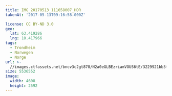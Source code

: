 ```yaml
---
title: IMG_20170513_111658007_HDR
takenAt: '2017-05-13T09:16:58.000Z'

license: CC BY-ND 3.0
geo:
  lat: 63.419286
  lng: 10.417966
tags:
  - Trondheim
  - Norwegen
  - Norge
url: >-
  //images.ctfassets.net/bncv3c2gt878/N2a0eGLBEzriamVOUS6tE/3229921bb3fac55ffa7f6ec93c269bab/img_20170513_111658007_hdr_33808064464_o
size: 5536552
image:
  width: 4608
  height: 2592
---
```

